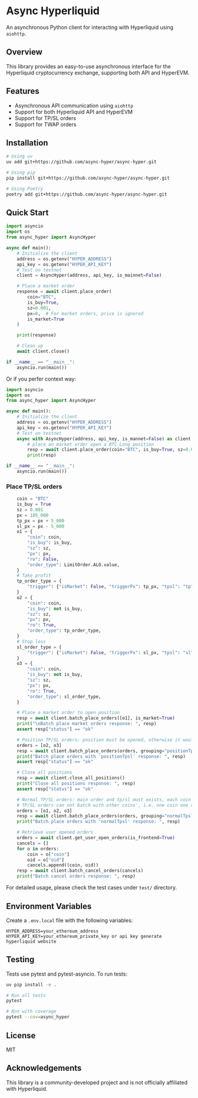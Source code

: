 # Async Hyperliquid

An asynchronous Python client for interacting with Hyperliquid using `aiohttp`.

## Overview

This library provides an easy-to-use asynchronous interface for the Hyperliquid
cryptocurrency exchange, supporting both API and HyperEVM.

## Features

- Asynchronous API communication using `aiohttp`
- Support for both Hyperliquid API and HyperEVM
- Support for TP/SL orders
- Support for TWAP orders

## Installation

```bash
# Using uv
uv add git+https://github.com/async-hyper/async-hyper.git

# Using pip
pip install git+https://github.com/async-hyper/async-hyper.git

# Using Poetry
poetry add git+https://github.com/async-hyper/async-hyper.git

```


## Quick Start

```python
import asyncio
import os
from async_hyper import AsyncHyper

async def main():
    # Initialize the client
    address = os.getenv("HYPER_ADDRESS")
    api_key = os.getenv("HYPER_API_KEY")
    # Test on testnet
    client = AsyncHyper(address, api_key, is_mainnet=False)

    # Place a market order
    response = await client.place_order(
        coin="BTC",
        is_buy=True,
        sz=0.001,
        px=0,  # For market orders, price is ignored
        is_market=True
    )

    print(response)

    # Clean up
    await client.close()

if __name__ == "__main__":
    asyncio.run(main())
```

Or if you perfer context way:

```python
import asyncio
import os
from async_hyper import AsyncHyper

async def main():
    # Initialize the client
    address = os.getenv("HYPER_ADDRESS")
    api_key = os.getenv("HYPER_API_KEY")
    # Test on testnet
    async with AsyncHyper(address, api_key, is_mannet=False) as client:
        # place an market order open a BTC Long position
        resp = await client.place_order(coin="BTC", is_buy=True, sz=0.0001, px=0, is_market=True)
        print(resp)

if __name__ == "__main__":
    asyncio.run(main())

```

### Place TP/SL orders

```python
    coin = "BTC"
    is_buy = True
    sz = 0.001
    px = 105_000
    tp_px = px + 5_000
    sl_px = px - 5_000
    o1 = {
        "coin": coin,
        "is_buy": is_buy,
        "sz": sz,
        "px": px,
        "ro": False,
        "order_type": LimitOrder.ALO.value,
    }
    # Take profit
    tp_order_type = {
        "trigger": {"isMarket": False, "triggerPx": tp_px, "tpsl": "tp"}
    }
    o2 = {
        "coin": coin,
        "is_buy": not is_buy,
        "sz": sz,
        "px": px,
        "ro": True,
        "order_type": tp_order_type,
    }
    # Stop loss
    sl_order_type = {
        "trigger": {"isMarket": False, "triggerPx": sl_px, "tpsl": "sl"}
    }
    o3 = {
        "coin": coin,
        "is_buy": not is_buy,
        "sz": sz,
        "px": px,
        "ro": True,
        "order_type": sl_order_type,
    }

    # Place a market order to open position
    resp = await client.batch_place_orders([o1], is_market=True)
    print("\nBatch place market orders response: ", resp)
    assert resp["status"] == "ok"

    # Position TP/SL orders: position must be opened, otherwise it would failed
    orders = [o2, o3]
    resp = await client.batch_place_orders(orders, grouping="positionTpsl")
    print("Batch place orders with 'positionTpsl' response: ", resp)
    assert resp["status"] == "ok"

    # Close all positions
    resp = await client.close_all_positions()
    print("Close all positions response: ", resp)
    assert resp["status"] == "ok"

    # Normal TP/SL orders: main order and tp/sl must exists, each coin's normal
    # TP/SL orders can not batch with other coins', i.e. one coin one request.
    orders = [o1, o2, o3]
    resp = await client.batch_place_orders(orders, grouping="normalTpsl")
    print("Batch place orders with 'normalTpsl' response: ", resp)

    # Retrieve user opened orders
    orders = await client.get_user_open_orders(is_frontend=True)
    cancels = []
    for o in orders:
        coin = o["coin"]
        oid = o["oid"]
        cancels.append((coin, oid))
    resp = await client.batch_cancel_orders(cancels)
    print("Batch cancel orders response: ", resp)
```

For detailed usage, please check the test cases under `test/` directory.

## Environment Variables

Create a `.env.local` file with the following variables:

```
HYPER_ADDRESS=your_ethereum_address
HYPER_API_KEY=your_ethereum_private_key or api key generate hyperliquid website
```

## Testing

Tests use pytest and pytest-asyncio. To run tests:

```bash
uv pip install -e .

# Run all tests
pytest

# Run with coverage
pytest --cov=async_hyper
```

## License

MIT

## Acknowledgements

This library is a community-developed project and is not officially affiliated with Hyperliquid.
